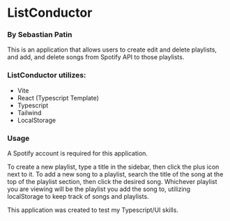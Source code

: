 # ListConductor
### By Sebastian Patin

This is an application that allows users to create edit and delete playlists, and add, and delete songs from Spotify API to those playlists.

### ListConductor utilizes:
- Vite
- React (Typescript Template)
- Typescript
- Tailwind
- LocalStorage

### Usage

A Spotify account is required for this application.

To create a new playlist, type a title in the sidebar, then click the plus icon next to it.
To add a new song to a playlist, search the title of the song at the top of the playlist section, then click the desired song. Whichever playlist you are viewing will be the playlist you add the song to, utilizing localStorage to keep track of songs and playlists.

This application was created to test my Typescript/UI skills.




